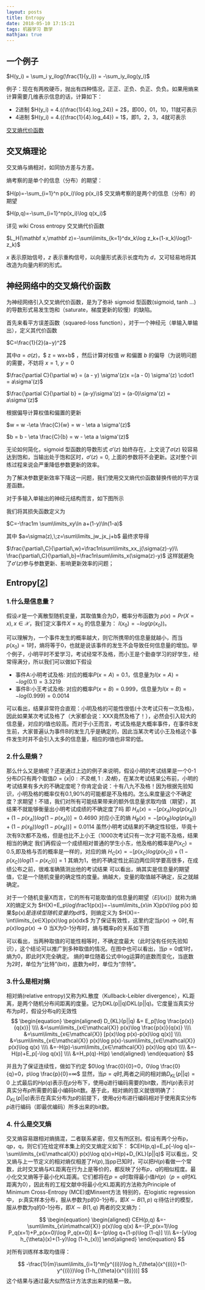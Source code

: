 ```yaml
---
layout: posts
title: Entropy
date: 2018-05-10 17:15:21
tags: 机器学习 数学
mathjax: true
---
```

## 一个例子

$H(y_i) = \sum_i y_ilog(\frac{1}{y_i}) = -\sum_iy_ilog(y_i)$

例子：现在有两枚硬币，抛出有四种情况，正正、正负、负正、负负。如果用熵来计算需要几维表示信息的话，计算如下：

- 2进制
  $H(y_i) = 4.({\frac{1}{4}.log_24}) = 2$，即00，01，10，11就可表示
- 4进制
  $H(y_i) = 4.({\frac{1}{4}.log_44}) = 1$，即1，2，3，4就可表示

[交叉熵代价函数][1]

<!-- more -->

## 交叉熵理论

交叉熵与熵相对，如同协方差与方差。

熵考察的是单个的信息（分布）的期望：

$H(p)=-\sum_{i=1}^n p(x_i)\log p(x_i)$
交叉熵考察的是两个的信息（分布）的期望

$H(p,q)=-\sum_{i=1}^np(x_i)\log q(x_i)$

详见 wiki Cross entropy
交叉熵代价函数

$L_H(\mathbf x,\mathbf z)=-\sum\limits_{k=1}^dx_k\log z_k+(1-x_k)\log(1-z_k)$

$x$ 表示原始信号，$z$ 表示重构信号，以向量形式表示长度均为 $d$，又可轻易地将其改造为向量内积的形式。

## 神经网络中的交叉熵代价函数

为神经网络引入交叉熵代价函数，是为了弥补 sigmoid 型函数(sigmoid, tanh ...)的导数形式易发生饱和（saturate，梯度更新的较慢）的缺陷。

首先来看平方误差函数（squared-loss function），对于一个神经元（单输入单输出），定义其代价函数

$C=\frac{1}{2}(a−y)^2$

其中$a = \sigma(z)$，$ z = wx+b$ ，然后计算对权值 $w$ 和偏置 $b$ 的偏导（为说明问题的需要，不妨将 $x=1$, $y=0$

$\frac{\partial C}{\partial w}  = (a - y) \sigma'(z)x  =(a - 0) \sigma'(z) \cdot1 = a\sigma'(z)$

$\frac{\partial C}{\partial b} = (a-y)\sigma'(z) = (a-0)\sigma'(z) = a\sigma'(z)$

根据偏导计算权值和偏置的更新

$w = w -\eta \frac{C}{w} = w - \eta a \sigma'(z)$

$b = b - \eta \frac{C}{b} = w - \eta a \sigma'(z)$

无论如何简化，sigmoid 型函数的导数形式 $\sigma'(z)$ 始终存在，上文说了$\sigma(z)$ 较容易达到饱和，当输出处于饱和区时，$\sigma '(z) = 0$, 上面的参数将不会更新。这对整个训练过程来说会严重降低参数更新的效率。

为了解决参数更新效率下降这一问题，我们使用交叉熵代价函数替换传统的平方误差函数。

对于多输入单输出的神经元结构而言，如下图所示

我们将其损失函数定义为

$C=-\frac1m \sum\limits_xy\ln a+(1-y)\ln(1-a)$

其中 $a=\sigma(z),\;z=\sum\limits_jw_jx_j+b$
最终求导得

$\frac{\partial\,C}{\partial\,w}=\frac1n\sum\limits_xx_j(\sigma(z)-y)\\ \frac{\partial\,C}{\partial\,b}=\frac1n\sum\limits_x(\sigma(z)-y)$
这样就避免了$\sigma'(z)$参与参数更新、影响更新效率的问题；

## Entropy[[2]]

### 1.什么是信息量？

假设$\mathcal{X}$是一个离散型随机变量，其取值集合为$D$，概率分布函数为 $p(x)=Pr(X=x),x \in \mathcal{X}$，我们定义事件$X=x_0$ 的信息量为： $I(x_0)=−log(p(x_0))$。

可以理解为，一个事件发生的概率越大，则它所携带的信息量就越小，而当 $p(x_0)=1$时，熵将等于$0$，也就是说该事件的发生不会导致任何信息量的增加。举个例子，小明平时不爱学习，考试经常不及格，而小王是个勤奋学习的好学生，经常得满分，所以我们可以做如下假设

- 事件A:小明考试及格:
对应的概率$P(x=A)=0.1$，信息量为$I(x=A)=−log(0.1)=3.3219$
- 事件B:小王考试及格:
对应的概率$P(x=B)=0.999$，信息量为$I(x=B)=−log(0.999)=0.0014$

可以看出，结果非常符合直观：小明及格的可能性很低(十次考试只有一次及格)，因此如果某次考试及格了（大家都会说：XXX竟然及格了！），必然会引入较大的信息量，对应的$I$值也较高。而对于小王而言，考试及格是大概率事件，在事件B发生前，大家普遍认为事件B的发生几乎是确定的，因此当某次考试小王及格这个事件发生时并不会引入太多的信息量，相应的$I$值也非常的低。

### 2.什么是熵？

那么什么又是熵呢？还是通过上边的例子来说明，假设小明的考试结果是一个0-1分布$D$只有两个取值$D = \lbrace x|0:不及格,1:及格 \rbrace$，在某次考试结果公布前，小明的考试结果有多大的不确定度呢？你肯定会说：十有八九不及格！因为根据先验知识，小明及格的概率仅有0.1,90%的可能都是不及格的。怎么来度量这个不确定度？求期望！不错，我们对所有可能结果带来的额外信息量求取均值（期望），其结果不就能够衡量出小明考试成绩的不确定度了吗
即
$H_A(x)=−[p(x_A)log(p(x_A))+(1−p(x_A))log(1−p(x_A))]=0.4690$
对应小王的熵
$H_B(x)=−[p(x_B)log(p(x_B))+(1−p(x_B))log(1−p(x_B))]=0.0114$
虽然小明考试结果的不确定性较低，毕竟十次有9次都不及格，但是也比不上小王（1000次考试只有一次才可能不及格，结果相当的确定
我们再假设一个成绩相对普通的学生小东，他及格的概率是$P(x_C)=0.5$,即及格与否的概率是一样的，对应的熵
$H_C(x)=−[p(x_C)log(p(x_C))+(1−p(x_C))log(1−p(x_C))]=1$
其熵为1，他的不确定性比前边两位同学要高很多，在成绩公布之前，很难准确猜测出他的考试结果
可以看出，熵其实是信息量的期望值，它是一个随机变量的确定性的度量。熵越大，变量的取值越不确定，反之就越确定。

对于一个随机变量X而言，它的所有可能取值的信息量的期望（$E[I(x)]$）就称为熵
$X$的熵定义为
$H(X)=E_p\log\frac1{p(x)}=−\sum\limits_{x\in X}p(x)\log p(x)
如果$p(x)$是连续型随机变量的$pdf$，则熵定义为
$H(X)=-\int\limits_{x∈X}p(x)\log p(x)dx$
为了保证有效性，这里约定当$p(x)→0$时,有$p(x)\log p(x)→0$
当X为0-1分布时，熵与概率p的关系如下图

可以看出，当两种取值的可能性相等时，不确定度最大（此时没有任何先验知识），这个结论可以推广到多种取值的情况。在图中也可以看出，当$p=0$或1时，熵为0，即此时X完全确定。
熵的单位随着公式中log运算的底数而变化，当底数为2时，单位为“比特”(bit)，底数为e时，单位为“奈特”。

### 3.什么是相对熵

相对熵(relative entropy)又称为KL散度（Kullback-Leibler divergence），KL距离，是两个随机分布间距离的度量。记为DKL(p||q)DKL(p||q)。它度量当真实分布为p时，假设分布q的无效性
$$
\begin{equation}
\begin{aligned}
D_{KL}(p||q) &= E_p[\log \frac{p(x)}{q(x)}] \\\\
&=\sum\limits_{x∈\mathcal{X}} p(x)\log \frac{p(x)}{q(x)} \\\\
&=\sum\limits_{x∈\mathcal{X}} [p(x)\log p(x)-p(x)\log q(x)] \\\\
&=\sum\limits_{x∈\mathcal{X}} p(x)\log p(x)-\sum\limits_{x∈\mathcal{X}} p(x)\log q(x) \\\\
&=-H(p)-\sum\limits_{x∈\mathcal{X}} p(x)\log q(x) \\\\
&=-H(p)+E_p[-\log q(x)] \\\\
&=H_p(q)-H(p)
\end{aligned}
\end{equation}
$$

并且为了保证连续性，做如下约定
$0\log \frac{0}{0}=0，0\log \frac{0}{q}=0，p\log \frac{p}{0}=∞$
显然，当$p=q$时,两者之间的相对熵$D_{KL}(p||q)=0$
上式最后的$Hp(q)$表示在$p$分布下，使用$q$进行编码需要的bit数，而$H(p)$表示对真实分布$p$所需要的最小编码bit数。基于此，相对熵的意义就很明确了：$D_{KL}(p||q)$表示在真实分布为$p$的前提下，使用$q$分布进行编码相对于使用真实分布$p$进行编码（即最优编码）所多出来的bit数。

### 4. 什么是交叉熵

交叉熵容易跟相对熵搞混，二者联系紧密，但又有所区别。假设有两个分布p，qp，q，则它们在给定样本集上的交叉熵定义如下：
$CEH(p,q)=E_p[-\log q]=-\sum\limits_{x∈\mathcal{X}} p(x)\log q(x)=H(p)+D_{KL}(p||q)$
可以看出，交叉熵与上一节定义的相对熵仅相差了$H(p)$,当pp已知时，可以把$H(p)$看做一个常数，此时交叉熵与$KL$距离在行为上是等价的，都反映了分布$p$，$q$的相似程度。最小化交叉熵等于最小化KL距离。它们都将在$p=q$时取得最小值$H(p)$（$p=q$时$KL$距离为$0$），因此有的工程文献中将最小化KL距离的方法称为Principle of Minimum Cross-Entropy (MCE)或Minxent方法
特别的，在logistic regression中，
p:真实样本分布，服从参数为p的0-1分布，即$X \sim B(1,p)$
q:待估计的模型，服从参数为q的0-1分布，即$X \sim B(1,q)$
两者的交叉熵为：

$$
\begin{equation}
\begin{aligned}
CEH(p,q) &=-\sum\limits_{x\in\mathcal{X}} p(x)\log q(x)
&=-[P_p(x=1)\log P_q(x=1)+P_p(x=0)\log P_q(x=0)]
&=-[p\log q+(1-p)\log (1-q)] \\\\
&=-[y\log h_{\theta}(x)+(1-y)\log (1-h_(x))]
\end{aligned}
\end{equation}
$$

对所有训练样本取均值得：

$$
-\frac{1}{m}\sum\limits_{i=1}^m[y^{(i)}\log h_{\theta}(x^{(i)})+(1-y^{(i)})\log (1-h_{\theta}(x^{(i)}))]
$$
这个结果与通过最大似然估计方法求出来的结果一致。

[1]: http://blog.csdn.net/lanchunhui/article/details/50970625
[2]: https://blog.csdn.net/rtygbwwwerr/article/details/50778098
